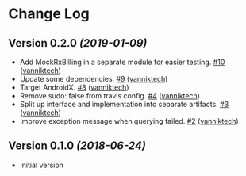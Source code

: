 # Change Log

Version 0.2.0 *(2019-01-09)*
----------------------------

- Add MockRxBilling in a separate module for easier testing. [\#10](https://github.com/vanniktech/RxBilling/pull/10) ([vanniktech](https://github.com/vanniktech))
- Update some dependencies. [\#9](https://github.com/vanniktech/RxBilling/pull/9) ([vanniktech](https://github.com/vanniktech))
- Target AndroidX. [\#8](https://github.com/vanniktech/RxBilling/pull/8) ([vanniktech](https://github.com/vanniktech))
- Remove sudo: false from travis config. [\#4](https://github.com/vanniktech/RxBilling/pull/4) ([vanniktech](https://github.com/vanniktech))
- Split up interface and implementation into separate artifacts. [\#3](https://github.com/vanniktech/RxBilling/pull/3) ([vanniktech](https://github.com/vanniktech))
- Improve exception message when querying failed. [\#2](https://github.com/vanniktech/RxBilling/pull/2) ([vanniktech](https://github.com/vanniktech))

Version 0.1.0 *(2018-06-24)*
----------------------------

- Initial version